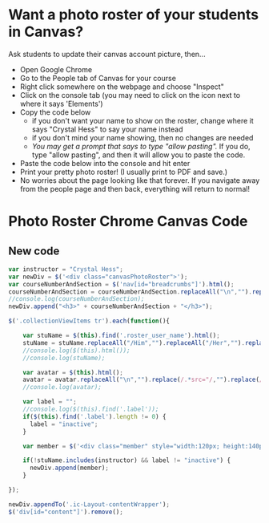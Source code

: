 # Want a photo roster of your students in Canvas?

Ask students to update their canvas account picture, then...

- Open Google Chrome
- Go to the People tab of Canvas for your course
- Right click somewhere on the webpage and choose "Inspect"
- Click on the console tab (you may need to click on the icon next to where it says 'Elements')
- Copy the code below
  - if you don't want your name to show on the roster, change where it says "Crystal Hess" to say your name instead
  - if you don't mind your name showing, then no changes are needed
  - _You may get a prompt that says to type "allow pasting"._ If you do, type "allow pasting", and then it will allow you to paste the code.
- Paste the code below into the console and hit enter
- Print your pretty photo roster! (I usually print to PDF and save.)
- No worries about the page looking like that forever. If you navigate away from the people page and then back, everything will return to normal!

# Photo Roster Chrome Canvas Code

## New code
```js
var instructor = "Crystal Hess"; 
var newDiv = $('<div class="canvasPhotoRoster">');
var courseNumberAndSection = $('nav[id="breadcrumbs"]').html();
courseNumberAndSection = courseNumberAndSection.replaceAll("\n","").replace(/.*<a href="\/courses\/[0-9]+">/, "").replace(/<\/a.*/,"")
//console.log(courseNumberAndSection);
newDiv.append("<h3>" + courseNumberAndSection + "</h3>");

$('.collectionViewItems tr').each(function(){

    var stuName = $(this).find('.roster_user_name').html();
    stuName = stuName.replaceAll("/Him","").replaceAll("/Her","").replaceAll("/Them","");
    //console.log($(this).html());
    //console.log(stuName);

    var avatar = $(this).html();
    avatar = avatar.replaceAll("\n","").replace(/.*src="/,"").replace(/".*/,"");
    //console.log(avatar);

    var label = "";
    //console.log($(this).find('.label'));
    if($(this).find('.label').length != 0) {
      label = "inactive";
    }

    var member = $('<div class="member" style="width:120px; height:140px; float: left; margin: 2px; padding: 5px;"><div class="memberImg" style="text-align:center; height:110px; width:110px;"><span style="display: inline-block; height: 100%; vertical-align: middle;"></span><img style="max-width: 110px; max-height: 110px; vertical-align: middle;" src=' + avatar + '></div><div class="memberName" style="text-align:center; text-size: 8px;">' + stuName + '</div></div>');

    if(!stuName.includes(instructor) && label != "inactive") {
      newDiv.append(member);
    }

});

newDiv.appendTo('.ic-Layout-contentWrapper');
$('div[id="content"]').remove();
```
